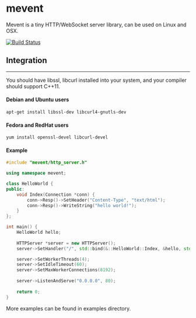 # mevent
Mevent is a tiny HTTP/WebSocket server library, can be used on Linux and OSX.

[![Build Status](https://travis-ci.org/looyao/mevent.svg?branch=master)](https://travis-ci.org/looyao/mevent)

## Integration
--------

You should have libssl, libcurl installed into your system, and your compiler should support C++11. 

#### Debian and Ubuntu users
```
apt-get install libssl-dev libcurl4-gnutls-dev
```

#### Fedora and RedHat users
```
yum install openssl-devel libcurl-devel
```
#### Example

```cpp
#include "mevent/http_server.h"

using namespace mevent;

class HelloWorld {
public:
    void Index(Connection *conn) {
        conn->Resp()->SetHeader("Content-Type", "text/html");
        conn->Resp()->WriteString("hello world!");
    }
};

int main() {
    HelloWorld hello;
    
    HTTPServer *server = new HTTPServer();
    server->SetHandler("/", std::bind(&::HelloWorld::Index, &hello, std::placeholders::_1));

    server->SetWorkerThreads(4);
    server->SetIdleTimeout(60);
    server->SetMaxWorkerConnections(8192);
    
    server->ListenAndServe("0.0.0.0", 80);
    
    return 0;
}
```

More examples can be found in examples directory.
